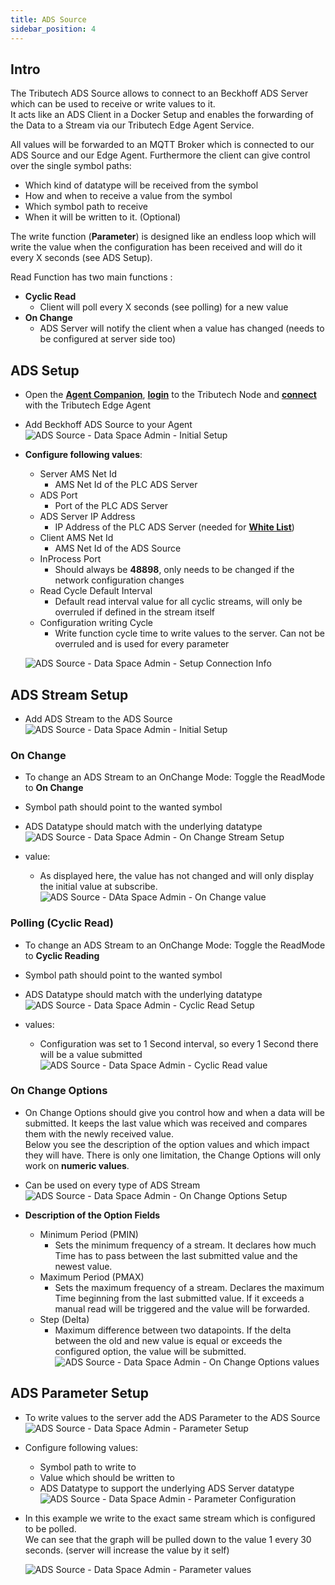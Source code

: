 ```yaml
---
title: ADS Source
sidebar_position: 4
---
```



## Intro

The Tributech ADS Source allows to connect to an Beckhoff ADS Server which can be used to receive or write values to it.  
It acts like an ADS Client in a Docker Setup and enables the forwarding of the Data to a Stream via our Tributech Edge Agent Service.  

All values will be forwarded to an MQTT Broker which is connected to our ADS Source and our Edge Agent. Furthermore the client can give control over the single symbol paths:
- Which kind of datatype will be received from the symbol
- How and when to receive a value from the symbol
- Which symbol path to receive
- When it will be written to it.  (Optional) 
  
The write function (**Parameter**) is designed like an endless loop which will write the value when the configuration has been received and will do it every X seconds (see ADS Setup).

Read Function has two main functions : 
- **Cyclic Read**   
  - Client will poll every X seconds (see polling) for a new value
- **On Change**
  - ADS Server will notify the client when a value has changed (needs to be configured at server side too)

## ADS Setup 
- Open the [**Agent Companion**](../../setup/agent_companion), [**login**](../../setup/agent_companion#agent-companion-login) to the Tributech Node and [**connect**](../../setup/agent_companion#agent-companion-connect) with the Tributech Edge Agent
- Add Beckhoff ADS Source to your Agent
  ![ADS Source - Data Space Admin - Initial Setup](./img/ads-source-firstsetup.png)
- **Configure following values**: 
  - Server AMS Net Id
    - AMS Net Id of the PLC ADS Server
  - ADS Port
    - Port of the PLC ADS Server
  - ADS Server IP Address
    - IP Address of the PLC ADS Server (needed for [**White List**](../../setup/agent/sources/ads#ManualSetup))
  - Client AMS Net Id
    - AMS Net Id of the ADS Source
  - InProcess Port
    - Should always be **48898**, only needs to be changed if the network configuration changes
  - Read Cycle Default Interval
    - Default read interval value for all cyclic streams, will only be overruled if defined in the stream itself
  - Configuration writing Cycle
    - Write function cycle time to write values to the server. Can not be overruled and is used for every parameter




  ![ADS Source - Data Space Admin - Setup Connection Info](./img/ads-source-setup.png)

## ADS Stream Setup
- Add ADS Stream to the ADS Source 
  ![ADS Source - Data Space Admin - Initial Setup](./img/ads-stream-setup.png)

### On Change
- To change an ADS Stream to an OnChange Mode: Toggle the ReadMode to **On Change**
- Symbol path should point to the wanted symbol
- ADS Datatype should match with the underlying datatype
  ![ADS Source - Data Space Admin - On Change Stream Setup](./img/ads-onchange-setup.png)

- value:
  - As displayed here, the value has not changed and will only display the initial value at subscribe.
  ![ADS Source - DAta Space Admin - On Change value](./img/ads-onchange-value.png)

### Polling (Cyclic Read)
- To change an ADS Stream to an OnChange Mode: Toggle the ReadMode to **Cyclic Reading**
- Symbol path should point to the wanted symbol
- ADS Datatype should match with the underlying datatype
  ![ADS Source - Data Space Admin - Cyclic Read Setup](./img/ads-poll-setup.png)

- values:
  - Configuration was set to 1 Second interval, so every 1 Second there will be a value submitted
  ![ADS Source - Data Space Admin - Cyclic Read value](./img/ads-poll-value.png)

### On Change Options
- On Change Options should give you control how and when a data will be submitted. It keeps the last value which was received and compares them with the newly received value.  
  Below you see the description of the option values and which impact they will have.
  There is only one limitation, the Change Options will only work on **numeric values**.
- Can be used on every type of ADS Stream
  ![ADS Source - Data Space Admin - On Change Options Setup](./img/ads-changeoptions-setup.png)

- **Description of the Option Fields**
  - Minimum Period (PMIN)
    - Sets the minimum frequency of a stream. It declares how much Time has to pass between the last submitted value and the newest value.
  - Maximum Period (PMAX)
    - Sets the maximum frequency of a stream. Declares the maximum Time beginning from the last submitted value. If it exceeds a manual read will be triggered and the value will be forwarded.
  - Step (Delta)
    - Maximum difference between two datapoints. If the delta between the old and new value is equal or exceeds the configured option, the value will be submitted.
  ![ADS Source - Data Space Admin - On Change Options values](./img/ads-changeoptions-config.png)

## ADS Parameter Setup
- To write values to the server add the ADS Parameter to the ADS Source
  ![ADS Source - Data Space Admin - Parameter Setup](./img/ads-parameter-setup.png)

- Configure following values:
  - Symbol path to write to
  - Value which should be written to
  - ADS Datatype to support the underlying ADS Server datatype
  ![ADS Source - Data Space Admin - Parameter Configuration](./img/ads-parameter-config.png)

- In this example we write to the exact same stream which is configured to be polled.  
  We can see that the graph will be pulled down to the value 1 every 30 seconds. (server will increase the value by it self)
  
  ![ADS Source - Data Space Admin - Parameter values](./img/ads-parameter-value.png)
